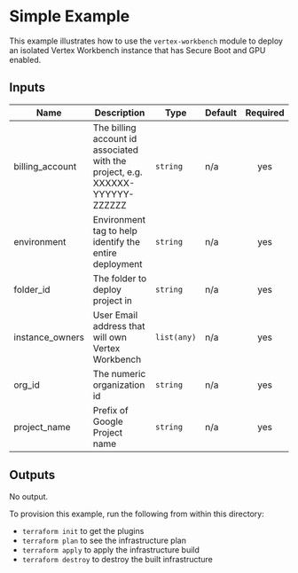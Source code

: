 # Simple Example

This example illustrates how to use the `vertex-workbench` module to deploy an isolated Vertex Workbench instance that has Secure Boot and GPU enabled.

<!-- BEGINNING OF PRE-COMMIT-TERRAFORM DOCS HOOK -->
## Inputs

| Name | Description | Type | Default | Required |
|------|-------------|------|---------|:--------:|
| billing\_account | The billing account id associated with the project, e.g. XXXXXX-YYYYYY-ZZZZZZ | `string` | n/a | yes |
| environment | Environment tag to help identify the entire deployment | `string` | n/a | yes |
| folder\_id | The folder to deploy project in | `string` | n/a | yes |
| instance\_owners | User Email address that will own Vertex Workbench | `list(any)` | n/a | yes |
| org\_id | The numeric organization id | `string` | n/a | yes |
| project\_name | Prefix of Google Project name | `string` | n/a | yes |

## Outputs

No output.

<!-- END OF PRE-COMMIT-TERRAFORM DOCS HOOK -->

To provision this example, run the following from within this directory:
- `terraform init` to get the plugins
- `terraform plan` to see the infrastructure plan
- `terraform apply` to apply the infrastructure build
- `terraform destroy` to destroy the built infrastructure
